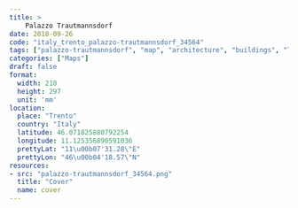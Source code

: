 ```yaml
---
title: > 
    Palazzo Trautmannsdorf
date: 2018-09-26
code: "italy_trento_palazzo-trautmannsdorf_34564"
tags: ["palazzo-trautmannsdorf", "map", "architecture", "buildings", "Trento", "Italy"]
categories: ["Maps"]
draft: false
format:
  width: 210
  height: 297
  unit: 'mm'
location:
  place: "Trento"
  country: "Italy"
  latitude: 46.071825880792254
  longitude: 11.125356890591036
  prettyLat: "11\u00b07'31.28\"E"
  prettyLon: "46\u00b04'18.57\"N"
resources:
- src: "palazzo-trautmannsdorf_34564.png"
  title: "Cover"
  name: cover
---
```

